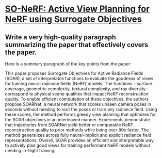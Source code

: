 # [SO-NeRF: Active View Planning for NeRF using Surrogate Objectives](https://arxiv.org/abs/2312.03266)

## Write a very high-quality paragraph summarizing the paper that effectively covers the paper.

 Here is a summary paragraph of the key points from the paper:

This paper proposes Surrogate Objectives for Active Radiance Fields (SOAR), a set of interpretable functions to evaluate the goodness of views for training neural radiance fields (NeRF) models. The functions - surface coverage, geometric complexity, textural complexity, and ray diversity - correspond to physical scene qualities that impact NeRF reconstruction quality. To enable efficient computation of these objectives, the authors propose SOARNet, a neural network that scores unseen camera poses in seconds without needing to visit the poses or train any radiance field. Using these scores, the method performs greedy view planning that optimizes for the SOAR objectives in an interleaved manner. Experiments demonstrate that trajectories from SOARNet yield better or comparable NeRF reconstruction quality to prior methods while being over 80x faster. The method generalizes across fully neural-implicit and explicit radiance field representations. Overall, SOAR provides an efficient and interpretable way to actively plan good views for training performant NeRF models without needing in-flight training.
